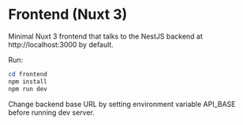 # Frontend (Nuxt 3)

Minimal Nuxt 3 frontend that talks to the NestJS backend at http://localhost:3000 by default.

Run:

```powershell
cd frontend
npm install
npm run dev
```

Change backend base URL by setting environment variable API_BASE before running dev server.

